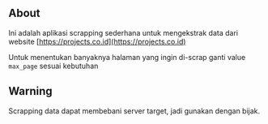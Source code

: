 ## About

Ini adalah aplikasi scrapping sederhana untuk mengekstrak data dari website [https://projects.co.id](https://projects.co.id)

Untuk menentukan banyaknya halaman yang ingin di-scrap ganti value `max_page` sesuai kebutuhan

## Warning

Scrapping data dapat membebani server target, jadi gunakan dengan bijak.
